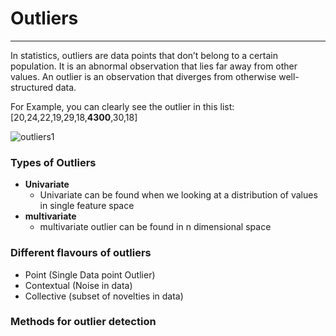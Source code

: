 # Outliers
---
In statistics, outliers are data points that don’t belong to a certain population. It is an abnormal observation that lies far away from other values. An outlier is an observation that diverges from otherwise well-structured data.

For Example, you can clearly see the outlier in this list: [20,24,22,19,29,18,**4300**,30,18]

![outliers1](outliers1.jpg)

### Types of Outliers

* **Univariate**
  - Univariate can be found when we looking at a distribution of values in single feature space 
* **multivariate**
  - multivariate outlier can be found in n dimensional space

### Different flavours of outliers

- Point (Single Data point Outlier)
- Contextual (Noise in data)
- Collective (subset of novelties in data)

### Methods for outlier detection
